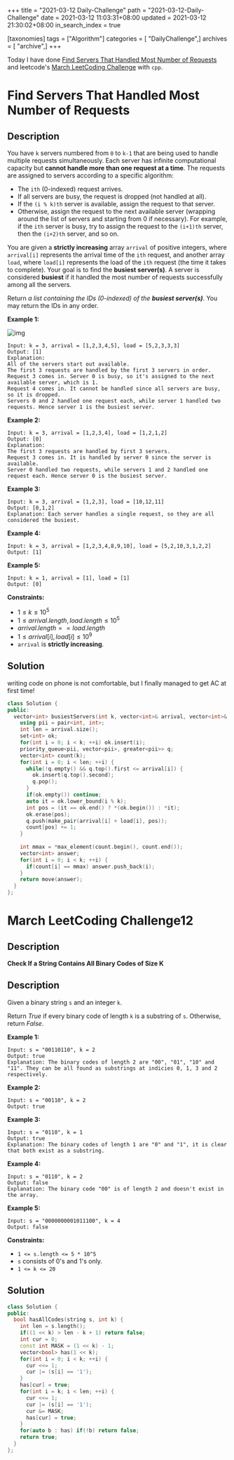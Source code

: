 +++
title = "2021-03-12 Daily-Challenge"
path = "2021-03-12-Daily-Challenge"
date = 2021-03-12 11:03:31+08:00
updated = 2021-03-12 21:30:02+08:00
in_search_index = true

[taxonomies]
tags = ["Algorithm"]
categories = [ "DailyChallenge",]
archives = [ "archive",]
+++

Today I have done [Find Servers That Handled Most Number of Requests](https://leetcode.com/problems/find-servers-that-handled-most-number-of-requests/) and leetcode's [March LeetCoding Challenge](https://leetcode.com/explore/challenge/card/march-leetcoding-challenge-2021/589/week-2-march-8th-march-14th/3669/) with `cpp`.

<!-- more -->

# Find Servers That Handled Most Number of Requests

## Description

You have `k` servers numbered from `0` to `k-1` that are being used to handle multiple requests simultaneously. Each server has infinite computational capacity but **cannot handle more than one request at a time**. The requests are assigned to servers according to a specific algorithm:

- The `ith` (0-indexed) request arrives.
- If all servers are busy, the request is dropped (not handled at all).
- If the `(i % k)th` server is available, assign the request to that server.
- Otherwise, assign the request to the next available server (wrapping around the list of servers and starting from 0 if necessary). For example, if the `ith` server is busy, try to assign the request to the `(i+1)th` server, then the `(i+2)th` server, and so on.

You are given a **strictly increasing** array `arrival` of positive integers, where `arrival[i]` represents the arrival time of the `ith` request, and another array `load`, where `load[i]` represents the load of the `ith` request (the time it takes to complete). Your goal is to find the **busiest server(s)**. A server is considered **busiest** if it handled the most number of requests successfully among all the servers.

Return *a list containing the IDs (0-indexed) of the **busiest server(s)***. You may return the IDs in any order.

 

**Example 1:**

![img](https://assets.leetcode.com/uploads/2020/09/08/load-1.png)

```
Input: k = 3, arrival = [1,2,3,4,5], load = [5,2,3,3,3] 
Output: [1] 
Explanation:
All of the servers start out available.
The first 3 requests are handled by the first 3 servers in order.
Request 3 comes in. Server 0 is busy, so it's assigned to the next available server, which is 1.
Request 4 comes in. It cannot be handled since all servers are busy, so it is dropped.
Servers 0 and 2 handled one request each, while server 1 handled two requests. Hence server 1 is the busiest server.
```

**Example 2:**

```
Input: k = 3, arrival = [1,2,3,4], load = [1,2,1,2]
Output: [0]
Explanation:
The first 3 requests are handled by first 3 servers.
Request 3 comes in. It is handled by server 0 since the server is available.
Server 0 handled two requests, while servers 1 and 2 handled one request each. Hence server 0 is the busiest server.
```

**Example 3:**

```
Input: k = 3, arrival = [1,2,3], load = [10,12,11]
Output: [0,1,2]
Explanation: Each server handles a single request, so they are all considered the busiest.
```

**Example 4:**

```
Input: k = 3, arrival = [1,2,3,4,8,9,10], load = [5,2,10,3,1,2,2]
Output: [1]
```

**Example 5:**

```
Input: k = 1, arrival = [1], load = [1]
Output: [0]
```

 

**Constraints:**

- $1 \le k \le 10^5$
- $1 \le arrival.length, load.length \le 10^5$
- $arrival.length == load.length$
- $1 \le arrival[i], load[i] \le 10^9$
- `arrival` is **strictly increasing**.

## Solution

writing code on phone is not comfortable, but I finally managed to get AC at first time!

``` cpp
class Solution {
public:
  vector<int> busiestServers(int k, vector<int>& arrival, vector<int>& load) {
    using pii = pair<int, int>;
    int len = arrival.size();
    set<int> ok;
    for(int i = 0; i < k; ++i) ok.insert(i);
    priority_queue<pii, vector<pii>, greater<pii>> q;
    vector<int> count(k);
    for(int i = 0; i < len; ++i) {
      while(!q.empty() && q.top().first <= arrival[i]) {
        ok.insert(q.top().second);
        q.pop();
      }
      if(ok.empty()) continue;
      auto it = ok.lower_bound(i % k);
      int pos = (it == ok.end() ? *(ok.begin()) : *it);
      ok.erase(pos);
      q.push(make_pair(arrival[i] + load[i], pos));
      count[pos] += 1;
    }
    
    int mmax = *max_element(count.begin(), count.end());
    vector<int> answer;
    for(int i = 0; i < k; ++i) {
      if(count[i] == mmax) answer.push_back(i);
    }
    return move(answer);
  }
};
```

# March LeetCoding Challenge12

## Description

**Check If a String Contains All Binary Codes of Size K**

## Description

Given a binary string `s` and an integer `k`.

Return *True* if every binary code of length `k` is a substring of `s`. Otherwise, return *False*.

 

**Example 1:**

```
Input: s = "00110110", k = 2
Output: true
Explanation: The binary codes of length 2 are "00", "01", "10" and "11". They can be all found as substrings at indicies 0, 1, 3 and 2 respectively.
```

**Example 2:**

```
Input: s = "00110", k = 2
Output: true
```

**Example 3:**

```
Input: s = "0110", k = 1
Output: true
Explanation: The binary codes of length 1 are "0" and "1", it is clear that both exist as a substring. 
```

**Example 4:**

```
Input: s = "0110", k = 2
Output: false
Explanation: The binary code "00" is of length 2 and doesn't exist in the array.
```

**Example 5:**

```
Input: s = "0000000001011100", k = 4
Output: false
```

 

**Constraints:**

- `1 <= s.length <= 5 * 10^5`
- `s` consists of 0's and 1's only.
- `1 <= k <= 20`

## Solution

``` cpp
class Solution {
public:
  bool hasAllCodes(string s, int k) {
    int len = s.length();
    if((1 << k) > len - k + 1) return false;
    int cur = 0;
    const int MASK = (1 << k) - 1;
    vector<bool> has(1 << k);
    for(int i = 0; i < k; ++i) {
      cur <<= 1;
      cur |= (s[i] == '1');
    }
    has[cur] = true;
    for(int i = k; i < len; ++i) {
      cur <<= 1;
      cur |= (s[i] == '1');
      cur &= MASK;
      has[cur] = true;
    }
    for(auto b : has) if(!b) return false;
    return true;
  }
};
```
